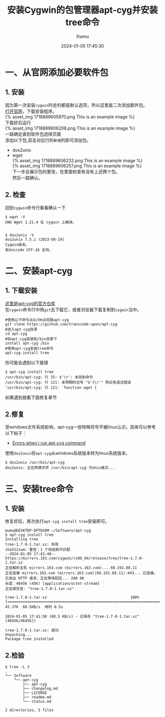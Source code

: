 ﻿---
layout: post
title: 安装Cygwin的包管理器apt-cyg并安装tree命令
date: 2024-01-05 17:45:30
author: 'Xiamu'
cover: /2024/01/05/2024-H1/2024-01-05-17-45-30/1718889606257.png
thumbnail: /2024/01/05/2024-H1/2024-01-05-17-45-30/1718889606257.png
tags:
- linux
- git
categories:
- 其他

---


# 一、从官网添加必要软件包

## 1. 安装

因为第一次安装`cygwin`时走的都是默认选项，所以这里是二次添加额外包。  
[打开官网](https://www.cygwin.com/install.html)，下载安装程序。  
{% asset_img 1718889605970.png This is an example image %}  
下载好后运行  
{% asset_img 1718889606208.png This is an example image %}  
一路确定直到软件包选择页面  
添加以下包,双击对应行的`新增`列即可添加包。

* dos2unix
* wget  
  {% asset_img 1718889606232.png This is an example image %}  
  {% asset_img 1718889606257.png This is an example image %}  
  下一步会展示包的更改，在里面检查有没有上述两个包。  
  然后一路确认。

## 2. 检查

回到`cygwin`命令行看看确认一下

```prism language-txt
$ wget -V
GNU Wget 1.21.4 在 cygwin 上编译。


$ dos2unix -V
dos2unix 7.5.1 (2023-08-29)
Cygwin版本。
有Unicode UTF-16 支持。

```

# 二、安装apt-cyg

## 1. 下载安装

[这里是apt-cyg的官方仓库](https://github.com/transcode-open/apt-cyg)  
在`cygwin`命令行中用`git`去下载它，或者浏览器下载复制到`cygwin`当中。

```prism language-bash
#使用以下命令从GitHub克隆apt-cyg
git clone https://github.com/transcode-open/apt-cyg
#进入apt-cyg目录
cd apt-cyg
#将apt-cyg安装到/bin目录下
install apt-cyg /bin
#使用apt-cyg安装tree命令
apt-cyg install tree
```

你可能会遇到以下报错

```prism language-txt
$ apt-cyg install tree
/usr/bin/apt-cyg: 行 25: $'\r': 未找到命令
/usr/bin/apt-cyg: 行 121: 未预期的记号 "$'{\r'" 附近有语法错误
'usr/bin/apt-cyg: 行 121: `function wget {
```

如果遇到就看下面修复章节

## 2.修复

受windows文件系统影响，apt-cyg一些特殊符号不被linux认识。具体可以参考以下帖子：

* [Errors when i run apt-cyg command](https://github.com/transcode-open/apt-cyg/issues/138)

使用`dos2unix`将`apt-cyg`从windows系统版本转为linux系统版本。

```prism language-txt
$ dos2unix /usr/bin/apt-cyg 
dos2unix: 正在转换文件 /usr/bin/apt-cyg 为Unix格式...
```

# 三、安装tree命令

## 1. 安装

修复好后，再次执行`apt-cyg install tree`安装即可。

```prism language-bash
mumu@DESKTOP-DPT8S0M ~/Software/apt-cyg
$ apt-cyg install tree
Installing tree
tree-1.7.0-1.tar.xz: 失败
sha512sum: 警告：1 个校验和不匹配
--2024-01-05 17:41:48--  https://mirrors.163.com/cygwin//x86_64/release/tree/tree-1.7.0-1.tar.xz
正在解析主机 mirrors.163.com (mirrors.163.com)... 60.191.80.11
正在连接 mirrors.163.com (mirrors.163.com)|60.191.80.11|:443... 已连接。
已发出 HTTP 请求，正在等待回应... 200 OK
长度：46456 (45K) [application/octet-stream]
正在保存至: "tree-1.7.0-1.tar.xz"

tree-1.7.0-1.tar.xz                                      100%[==================================================================================================================================>]  45.37K  88.5KB/s  用时 0.5s    

2024-01-05 17:41:50 (88.5 KB/s) - 已保存 "tree-1.7.0-1.tar.xz" [46456/46456])

tree-1.7.0-1.tar.xz: 成功
Unpacking...
Package tree installed
```

## 2.检验

```prism language-bash
$ tree -L 3
.
└── Software
    └── apt-cyg
        ├── apt-cyg
        ├── changelog.md
        ├── LICENSE
        ├── readme.md
        └── status.md

2 directories, 5 files
```


